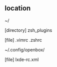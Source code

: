 ## location

~/

[directory]
zsh_plugins

[file]
.vimrc
.zshrc


~/.config/openbox/

[file]
lxde-rc.xml
